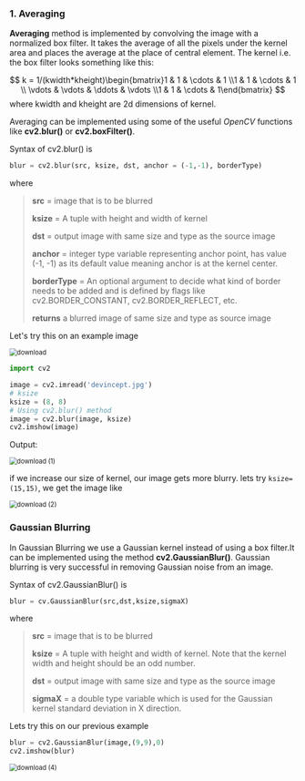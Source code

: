 ### 1. Averaging

**Averaging** method is implemented by convolving the image with a normalized box filter. It takes the average of all the pixels under the kernel area and places the average at the place of central element. The kernel i.e. the box filter looks something like this:


$$ k = 1/(kwidth*kheight)\begin{bmatrix}1 & 1 & \cdots & 1 \\1 & 1 & \cdots & 1 \\ \vdots & \vdots & \ddots & \vdots \\1 & 1 & \cdots & 1\end{bmatrix} $$
where kwidth and kheight are 2d dimensions of kernel.

Averaging can be implemented using some of the useful *OpenCV* functions like **cv2.blur()** or **cv2.boxFilter()**.

Syntax of cv2.blur() is 

```python
blur = cv2.blur(src, ksize, dst, anchor = (-1,-1), borderType)
```

where 

> **src** = image that is to be blurred
>
> **ksize** = A tuple with height and width of kernel
>
> **dst** = output image with same size and type as the source image
>
> **anchor** = integer type variable representing anchor point, has value (-1, -1) as its default value meaning anchor is at the kernel center.
>
> **borderType** = An optional argument to decide what kind of border needs to be added and is defined by flags like cv2.BORDER_CONSTANT, cv2.BORDER_REFLECT, etc.
>
> **returns** a blurred image of same size and type as source image

Let's try this on an example image

<img src="C:\Users\rohek\Downloads\download.png" alt="download" style="zoom: 80%;" />

```python
import cv2

image = cv2.imread('devincept.jpg')
# ksize
ksize = (8, 8)  
# Using cv2.blur() method 
image = cv2.blur(image, ksize) 
cv2.imshow(image)
```

Output:

<img src="C:\Users\rohek\Downloads\download (3).png" alt="download (1)" style="zoom: 80%;" />

if we increase our size of kernel, our image gets more blurry. lets try `ksize=(15,15)`, we get the image like 

<img src="C:\Users\rohek\Downloads\download (2).png" alt="download (2)" style="zoom: 80%;" />

### Gaussian Blurring

In Gaussian Blurring we use a Gaussian kernel instead of using a box filter.It can be implemented using the method **cv2.GaussianBlur()**. Gaussian blurring is very successful in removing Gaussian noise from an image.

Syntax of cv2.GaussianBlur() is

```python
blur = cv.GaussianBlur(src,dst,ksize,sigmaX)
```



where

> **src** = image that is to be blurred
>
> **ksize** = A tuple with height and width of kernel. Note that the kernel width and height 	should be an odd number.
>
> **dst** = output image with same size and type as the source image
>
> **sigmaX** = a double type variable which is used for the Gaussian kernel standard deviation in X direction.

Lets try this on our previous example

```python
blur = cv2.GaussianBlur(image,(9,9),0)
cv2.imshow(blur)
```

<img src="C:\Users\rohek\Downloads\download (4).png" alt="download (4)" style="zoom: 80%;" />
